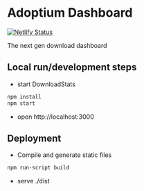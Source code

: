 # Adoptium Dashboard

[![Netlify Status](https://api.netlify.com/api/v1/badges/1c22df43-6f0d-46ea-a1fd-9cd11e37d67f/deploy-status)](https://app.netlify.com/sites/eclipsefdn-adoptium-dash/deploys)

The next gen download dashboard

## Local run/development steps

- start DownloadStats

```bash
npm install
npm start
```

- open http://localhost:3000

## Deployment

- Compile and generate static files

```bash
npm run-script build
```

- serve ./dist
